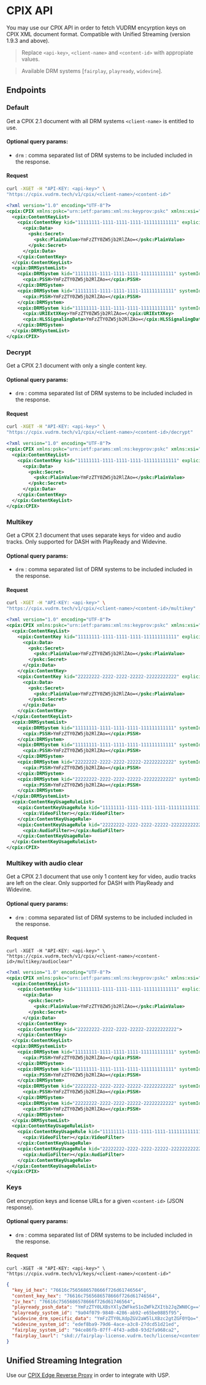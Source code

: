 # CPIX API

You may use our CPIX API in order to fetch VUDRM encyrption keys on CPIX XML document format. Compatible with Unified Streaming (version 1.9.3 and above).

> Replace `<api-key>`, `<client-name>` and `<content-id>` with appropiate values.

> Available DRM systems [`fairplay`, `playready`, `widevine`].

## Endpoints

### Default

Get a CPIX 2.1 document with all DRM systems `<client-name>` is entitled to use.

#### Optional query params:

* `drm` : comma separated list of DRM systems to be included included in the response.

#### Request

```bash
curl -XGET -H "API-KEY: <api-key>" \
"https://cpix.vudrm.tech/v1/cpix/<client-name>/<content-id>"
```

```xml
<?xml version="1.0" encoding="UTF-8"?>
<cpix:CPIX xmlns:pskc="urn:ietf:params:xml:ns:keyprov:pskc" xmlns:xsi="urn:ietf:params:xml:ns:keyprov:pskc" xmlns:cpix="urn:dashif:org:cpix" xsi:schemaLocation="urn:dashif:org:cpix cpix.xsd">
  <cpix:ContentKeyList>
    <cpix:ContentKey kid="11111111-1111-1111-1111-111111111111" explicitIV="YmFzZTY0ZW5jb2RlZAo=">
      <cpix:Data>
        <pskc:Secret>
          <pskc:PlainValue>YmFzZTY0ZW5jb2RlZAo=</pskc:PlainValue>
        </pskc:Secret>
      </cpix:Data>
    </cpix:ContentKey>
  </cpix:ContentKeyList>
  <cpix:DRMSystemList>
    <cpix:DRMSystem kid="11111111-1111-1111-1111-111111111111" systemId="9a04f079-9840-4286-ab92-e65be0885f95">
      <cpix:PSSH>YmFzZTY0ZW5jb2RlZAo=</cpix:PSSH>
    </cpix:DRMSystem>
    <cpix:DRMSystem kid="11111111-1111-1111-1111-111111111111" systemId="edef8ba9-79d6-4ace-a3c8-27dcd51d21ed">
      <cpix:PSSH>YmFzZTY0ZW5jb2RlZAo=</cpix:PSSH>
    </cpix:DRMSystem>
    <cpix:DRMSystem kid="11111111-1111-1111-1111-111111111111" systemId="94ce86fb-07ff-4f43-adb8-93d2fa968ca2">
      <cpix:URIExtXKey>YmFzZTY0ZW5jb2RlZAo=</cpix:URIExtXKey>
      <cpix:HLSSignalingData>YmFzZTY0ZW5jb2RlZAo=</cpix:HLSSignalingData>
    </cpix:DRMSystem>
  </cpix:DRMSystemList>
</cpix:CPIX>
```

### Decrypt

Get a CPIX 2.1 document with only a single content key.

#### Optional query params:

* `drm` : comma separated list of DRM systems to be included included in the response.

#### Request

```bash
curl -XGET -H "API-KEY: <api-key>" \
"https://cpix.vudrm.tech/v1/cpix/<client-name>/<content-id>/decrypt"
```

```xml
<?xml version="1.0" encoding="UTF-8"?>
<cpix:CPIX xmlns:pskc="urn:ietf:params:xml:ns:keyprov:pskc" xmlns:xsi="urn:ietf:params:xml:ns:keyprov:pskc" xmlns:cpix="urn:dashif:org:cpix" xsi:schemaLocation="urn:dashif:org:cpix cpix.xsd">
  <cpix:ContentKeyList>
    <cpix:ContentKey kid="11111111-1111-1111-1111-111111111111" explicitIV="YmFzZTY0ZW5jb2RlZAo=">
      <cpix:Data>
        <pskc:Secret>
          <pskc:PlainValue>YmFzZTY0ZW5jb2RlZAo=</pskc:PlainValue>
        </pskc:Secret>
      </cpix:Data>
    </cpix:ContentKey>
  </cpix:ContentKeyList>
</cpix:CPIX>
```

### Multikey

Get a CPIX 2.1 document that uses separate keys for video and audio tracks. Only supported for DASH with PlayReady and Widevine.

#### Optional query params:

* `drm` : comma separated list of DRM systems to be included included in the response.

#### Request

```bash
curl -XGET -H "API-KEY: <api-key>" \
"https://cpix.vudrm.tech/v1/cpix/<client-name>/<content-id>/multikey"
```

```xml
<?xml version="1.0" encoding="UTF-8"?>
<cpix:CPIX xmlns:pskc="urn:ietf:params:xml:ns:keyprov:pskc" xmlns:xsi="urn:ietf:params:xml:ns:keyprov:pskc" xmlns:cpix="urn:dashif:org:cpix" xsi:schemaLocation="urn:dashif:org:cpix cpix.xsd">
  <cpix:ContentKeyList>
    <cpix:ContentKey kid="11111111-1111-1111-1111-111111111111" explicitIV="YmFzZTY0ZW5jb2RlZAo=">
      <cpix:Data>
        <pskc:Secret>
          <pskc:PlainValue>YmFzZTY0ZW5jb2RlZAo=</pskc:PlainValue>
        </pskc:Secret>
      </cpix:Data>
    </cpix:ContentKey>
    <cpix:ContentKey kid="22222222-2222-2222-22222-22222222222" explicitIV="YmFzZTY0ZW5jb2RlZAo=">
      <cpix:Data>
        <pskc:Secret>
          <pskc:PlainValue>YmFzZTY0ZW5jb2RlZAo=</pskc:PlainValue>
        </pskc:Secret>
      </cpix:Data>
    </cpix:ContentKey>
  </cpix:ContentKeyList>
  <cpix:DRMSystemList>
    <cpix:DRMSystem kid="11111111-1111-1111-1111-111111111111" systemId="9a04f079-9840-4286-ab92-e65be0885f95">
      <cpix:PSSH>YmFzZTY0ZW5jb2RlZAo=</cpix:PSSH>
    </cpix:DRMSystem>
    <cpix:DRMSystem kid="11111111-1111-1111-1111-111111111111" systemId="edef8ba9-79d6-4ace-a3c8-27dcd51d21ed">
      <cpix:PSSH>YmFzZTY0ZW5jb2RlZAo=</cpix:PSSH>
    </cpix:DRMSystem>
    <cpix:DRMSystem kid="22222222-2222-2222-22222-22222222222" systemId="9a04f079-9840-4286-ab92-e65be0885f95">
      <cpix:PSSH>YmFzZTY0ZW5jb2RlZAo=</cpix:PSSH>
    </cpix:DRMSystem>
    <cpix:DRMSystem kid="22222222-2222-2222-22222-22222222222" systemId="edef8ba9-79d6-4ace-a3c8-27dcd51d21ed">
      <cpix:PSSH>YmFzZTY0ZW5jb2RlZAo=</cpix:PSSH>
    </cpix:DRMSystem>
  </cpix:DRMSystemList>
  <cpix:ContentKeyUsageRuleList>
    <cpix:ContentKeyUsageRule kid="11111111-1111-1111-1111-111111111111">
      <cpix:VideoFilter></cpix:VideoFilter>
    </cpix:ContentKeyUsageRule>
    <cpix:ContentKeyUsageRule kid="22222222-2222-2222-22222-22222222222">
      <cpix:AudioFilter></cpix:AudioFilter>
    </cpix:ContentKeyUsageRule>
  </cpix:ContentKeyUsageRuleList>
</cpix:CPIX>
```

### Multikey with audio clear

Get a CPIX 2.1 document that use only 1 content key for video, audio tracks are left on the clear. Only supported for DASH with PlayReady and Widevine.

#### Optional query params:

* `drm` : comma separated list of DRM systems to be included included in the response.

#### Request

```
curl -XGET -H "API-KEY: <api-key>" \
"https://cpix.vudrm.tech/v1/cpix/<client-name>/<content-id>/multikey/audioclear"
```

```xml
<?xml version="1.0" encoding="UTF-8"?>
<cpix:CPIX xmlns:pskc="urn:ietf:params:xml:ns:keyprov:pskc" xmlns:xsi="urn:ietf:params:xml:ns:keyprov:pskc" xmlns:cpix="urn:dashif:org:cpix" xsi:schemaLocation="urn:dashif:org:cpix cpix.xsd">
  <cpix:ContentKeyList>
    <cpix:ContentKey kid="11111111-1111-1111-1111-111111111111" explicitIV="YmFzZTY0ZW5jb2RlZAo=">
      <cpix:Data>
        <pskc:Secret>
          <pskc:PlainValue>YmFzZTY0ZW5jb2RlZAo=</pskc:PlainValue>
        </pskc:Secret>
      </cpix:Data>
    </cpix:ContentKey>
    <cpix:ContentKey kid="22222222-2222-2222-22222-22222222222">
    </cpix:ContentKey>
  </cpix:ContentKeyList>
  <cpix:DRMSystemList>
    <cpix:DRMSystem kid="11111111-1111-1111-1111-111111111111" systemId="9a04f079-9840-4286-ab92-e65be0885f95">
      <cpix:PSSH>YmFzZTY0ZW5jb2RlZAo=</cpix:PSSH>
    </cpix:DRMSystem>
    <cpix:DRMSystem kid="11111111-1111-1111-1111-111111111111" systemId="edef8ba9-79d6-4ace-a3c8-27dcd51d21ed">
      <cpix:PSSH>YmFzZTY0ZW5jb2RlZAo=</cpix:PSSH>
    </cpix:DRMSystem>
    <cpix:DRMSystem kid="22222222-2222-2222-22222-22222222222" systemId="9a04f079-9840-4286-ab92-e65be0885f95">
      <cpix:PSSH>YmFzZTY0ZW5jb2RlZAo=</cpix:PSSH>
    </cpix:DRMSystem>
    <cpix:DRMSystem kid="22222222-2222-2222-22222-22222222222" systemId="edef8ba9-79d6-4ace-a3c8-27dcd51d21ed">
      <cpix:PSSH>YmFzZTY0ZW5jb2RlZAo=</cpix:PSSH>
    </cpix:DRMSystem>
  </cpix:DRMSystemList>
  <cpix:ContentKeyUsageRuleList>
    <cpix:ContentKeyUsageRule kid="11111111-1111-1111-1111-111111111111">
      <cpix:VideoFilter></cpix:VideoFilter>
    </cpix:ContentKeyUsageRule>
    <cpix:ContentKeyUsageRule kid="22222222-2222-2222-22222-22222222222">
      <cpix:AudioFilter></cpix:AudioFilter>
    </cpix:ContentKeyUsageRule>
  </cpix:ContentKeyUsageRuleList>
</cpix:CPIX>
```

### Keys

Get encryption keys and license URLs for a given `<content-id>` (JSON response).

#### Optional query params:

* `drm` : comma separated list of DRM systems to be included included in the response.

#### Request

```
curl -XGET -H "API-KEY: <api-key>" \
"https://cpix.vudrm.tech/v1/keys/<client-name>/<content-id>"
```

```json
{
  "key_id_hex": "76616c7565686578666f726d61746564",
  "content_key_hex": "76616c7565686578666f726d61746564",
  "iv_hex": "76616c7565686578666f726d61746564",
  "playready_pssh_data": "YmFzZTY0LXBsYXlyZWFkeS1oZWFkZXItb2JqZWN0Cg==",
  "playready_system_id": "9a04f079-9840-4286-ab92-e65be0885f95",
  "widevine_drm_specific_data": "YmFzZTY0LXdpZGV2aW5lLXBzc2gtZGF0YQo=",
  "widevine_system_id": "edef8ba9-79d6-4ace-a3c8-27dcd51d21ed",
  "fairplay_system_id": "94ce86fb-07ff-4f43-adb8-93d2fa968ca2",
  "fairplay_laurl": "skd://fairplay-license.vudrm.tech/license/<content-id>"
}
```

## Unified Streaming Integration

Use our [CPIX Edge Reverse Proxy](https://cloud.docker.com/u/vualto/repository/docker/vualto/cpix-proxy) in order to integrate with USP.

